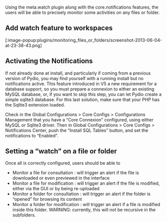 Using the meta.watch plugin along with the core.notifications features, the users will be able to precisely monitor some activities on any files or folder.


## Add watch feature to workspaces

[:image-popup:plugins/monitoring_files_or_folders/screenshot-2013-06-04-at-23-38-43.png]
 

 

## Activating the Notifications
If not already done at install, and particularly if coming from a previous version of Pydio, you may find yourself with a running install but no notifications active. This feature introduced in V5 a new requirement for a database support, so you must prepare a connexion to either an existing MySQL database, or, if you want to skip this step, you can let Pydio create a simple sqlite3 database. For this last solution, make sure that your PHP has the Sqlite3 extension loaded.

Check in the Global Configurations > Core Configs > Configurations Management that you have a “Core Connexion” configured, using either MySQL or Sqlite3 driver. Then in Global Configurations > Core Configs > Notifications Center, push the “Install SQL Tables” button, and set the notifications to “Enabled”.

## Setting a “watch” on a file or folder
Once all is correctly configured, users should be able to

+ Monitor a file for consultation : will trigger an alert if the file is downloaded or even previewed in the interface
+ Monitor a file for modification : will trigger an alert if the file is modified, either via the GUI or by being re-uploaded
+ Monitor a folder for consultation : will trigger an alert if the folder is “opened” for browsing its content
+ Monitor a folder for modification : will trigger an alert if a file is modified inside this folder. WARNING: currently, this will not be recursive in the subfolders.